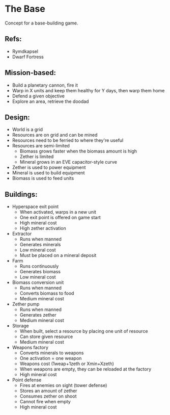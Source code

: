 # The Base

Concept for a base-building game.

## Refs:
+ Rymdkapsel
+ Dwarf Fortress



## Mission-based:

+ Build a planetary cannon, fire it
+ Warp in X units and keep them healthy for Y days, then warp them home
+ Defend a given objective
+ Explore an area, retrieve the doodad




## Design:

+ World is a grid
+ Resources are on grid and can be mined
+ Resources need to be ferried to where they're useful
+ Resources are semi-limited
	+ Biomass grows faster when the biomass amount is high
	+ Zether is limited
	+ Mineral grows in an EVE capacitor-style curve
+ Zether is used to power equipment
+ Mineral is used to build equipment
+ Biomass is used to feed units



## Buildings:

+ Hyperspace exit point
	+ When activated, warps in a new unit
	+ One exit point is offered on game start
	+ High mineral cost
	+ High zether activation
+ Extractor
	+ Runs when manned
	+ Generates minerals
	+ Low mineral cost
	+ Must be placed on a mineral deposit
+ Farm
	+ Runs continuously
	+ Generates biomass
	+ Low mineral cost
+ Biomass conversion unit
	+ Runs when manned
	+ Converts biomass to food
	+ Medium mineral cost
+ Zether pump
	+ Runs when manned
	+ Generates zether
	+ Medium mineral cost
+ Storage
	+ When built, select a resource by placing one unit of resource
	+ Can store given resource
	+ Medium mineral cost
+ Weapons factory
	+ Converts minerals to weapons
	+ One activation = one weapon
	+ Weapons cost (1weap+1zeth or Xmin+Xzeth)
	+ When weapons are empty, they can be reloaded at the factory
	+ High mineral cost
+ Point defense
	+ Fires at enemies on sight (tower defense)
	+ Stores an amount of zether
	+ Consumes zether on shoot
	+ Cannot fire when empty
	+ High mineral cost